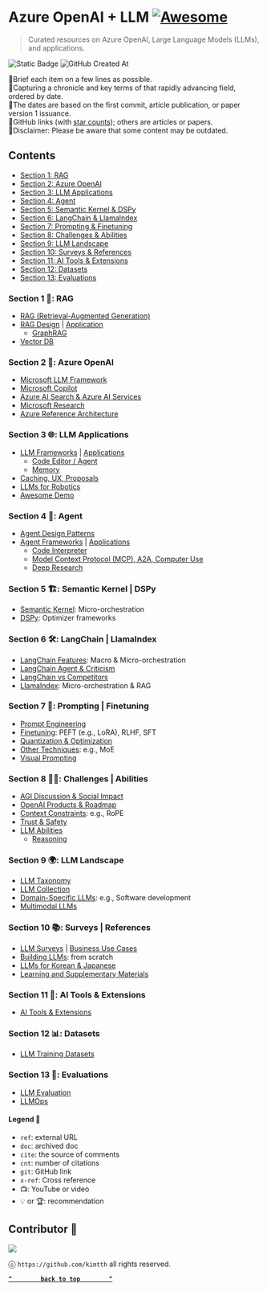 # Azure OpenAI + LLM [![Awesome](https://awesome.re/badge-flat2.svg)](https://awesome.re) 

> Curated resources on Azure OpenAI, Large Language Models (LLMs), and applications.

![Static Badge](https://img.shields.io/badge/llm-azure_openai-blue?style=flat-square)  ![GitHub Created At](https://img.shields.io/github/created-at/kimtth/awesome-azure-openai-llm?style=flat-square)

🔹Brief each item on a few lines as possible.  
🔹Capturing a chronicle and key terms of that rapidly advancing field, ordered by date.  
🔹The dates are based on the first commit, article publication, or paper version 1 issuance.  
🔹GitHub links (with [star counts](https://shields.io/badges/git-hub-repo-stars)); others are articles or papers.  
🔹Disclaimer: Please be aware that some content may be outdated.

## Contents

- [Section 1: RAG](#section-1--rag)
- [Section 2: Azure OpenAI](#section-2--azure-openai)
- [Section 3: LLM Applications](#section-3--llm-applications)
- [Section 4: Agent](#section-4--agent)
- [Section 5: Semantic Kernel & DSPy](#section-5-️-semantic-kernel--dspy)
- [Section 6: LangChain & LlamaIndex](#section-6-️-langchain--llamaindex)
- [Section 7: Prompting & Finetuning](#section-7--prompting--finetuning)
- [Section 8: Challenges & Abilities](#section-8-️-challenges--abilities)
- [Section 9: LLM Landscape](#section-9--llm-landscape)
- [Section 10: Surveys & References](#section-10--surveys--references)
- [Section 11: AI Tools & Extensions](#section-11--ai-tools--extensions)
- [Section 12: Datasets](#section-12--datasets)
- [Section 13: Evaluations](#section-13--evaluations)

### **Section 1** 🎯: RAG
- [RAG (Retrieval-Augmented Generation)](section/rag.md/#rag-retrieval-augmented-generation)
- [RAG Design](section/rag.md/#rag-solution-design) | [Application](section/rag.md/#rag-development)
  - [GraphRAG](section/rag.md/#graphrag)
- [Vector DB](section/rag.md/#vector-database-comparison)

### **Section 2** 🌌: Azure OpenAI
- [Microsoft LLM Framework](section/aoai.md/#microsoft-azure-openai-llm-framework)
- [Microsoft Copilot](section/aoai.md/#microsoft-copilot)
- [Azure AI Search & Azure AI Services](section/aoai.md/#azure-ai-search)
- [Microsoft Research](section/aoai.md/#microsoft-research)
- [Azure Reference Architecture](section/aoai.md/#azure-reference-architectures)

### **Section 3** 🌐: LLM Applications
- [LLM Frameworks](section/app.md/#applications-frameworks-and-user-interface-uiux) | [Applications](section/app.md/#llm-application-development)
  - [Code Editor / Agent](section/app.md/#code-editor--agent)
  - [Memory](section/app.md/#llm-memory)
- [Caching, UX, Proposals](section/app.md/#caching)
- [LLMs for Robotics](section/app.md/#llm-for-robotics-bridging-ai-and-robotics)
- [Awesome Demo](section/app.md/#awesome-demo)

### **Section 4** 🤖: Agent
- [Agent Design Patterns](section/agent.md/#agent-design-patterns)
- [Agent Frameworks](section/agent.md/#agent-framework) | [Applications](section/agent.md/#agent-application)
  - [Code Interpreter](section/agent.md/#oss-alternatives-for-openai-code-interpreter-aka-advanced-data-analytics)
  - [Model Context Protocol (MCP), A2A, Computer Use](section/agent.md/#model-context-protocol-mcp-a2a-computer-use)
  - [Deep Research](section/agent.md/#deep-research)

### **Section 5** 🏗️: Semantic Kernel | DSPy
- [Semantic Kernel](section/sk_dspy.md/#semantic-kernel): Micro-orchestration
- [DSPy](section/sk_dspy.md/#dspy): Optimizer frameworks

### **Section 6** 🛠️: LangChain | LlamaIndex
- [LangChain Features](section/langchain.md/#langchain-feature-matrix--cheetsheet): Macro & Micro-orchestration
- [LangChain Agent & Criticism](section/langchain.md/#langchain-chain-type-chains--summarizer)
- [LangChain vs Competitors](section/langchain.md/#langchain-vs-competitors)
- [LlamaIndex](section/langchain.md/#llamaindex): Micro-orchestration & RAG

### **Section 7** 🧠: Prompting | Finetuning
- [Prompt Engineering](section/prompt.md/#prompt-engineering)
- [Finetuning](section/ft.md/#finetuning): PEFT (e.g., LoRA), RLHF, SFT
- [Quantization & Optimization](section/ft.md/#quantization-techniques)
- [Other Techniques](section/ft.md/#other-techniques-and-llm-patterns): e.g., MoE
- [Visual Prompting](section/prompt.md/#visual-prompting--visual-grounding)

### **Section 8** 🏄‍♂️: Challenges | Abilities
- [AGI Discussion & Social Impact](section/chab.md/#agi-discussion-and-social-impact)
- [OpenAI Products & Roadmap](section/chab.md/#openais-roadmap-and-products)
- [Context Constraints](section/chab.md/#context-constraints): e.g., RoPE
- [Trust & Safety](section/chab.md/#trustworthy-safe-and-secure-llm)
- [LLM Abilities](section/chab.md/#large-language-model-is-abilities)
  - [Reasoning](section/chab.md/#reasoning)

### **Section 9** 🌍: LLM Landscape
- [LLM Taxonomy](section/llm.md/#large-language-models-in-2023)
- [LLM Collection](section/llm.md/#large-language-model-collection)
- [Domain-Specific LLMs](section/llm.md/#llm-for-domain-specific): e.g., Software development
- [Multimodal LLMs](section/llm.md/#mllm-multimodal-large-language-model)

### **Section 10** 📚: Surveys | References
- [LLM Surveys](section/survey_ref.md/#survey-on-large-language-models) | [Business Use Cases](section/survey_ref.md/#business-use-cases)
- [Building LLMs](section/survey_ref.md/#build-an-llms-from-scratch-picogpt-and-lit-gpt): from scratch
- [LLMs for Korean & Japanese](section/survey_ref.md/#llm-materials-for-east-asian-languages)
- [Learning and Supplementary Materials](section/survey_ref.md/#learning-and-supplementary-materials)

### **Section 11** 🧰: AI Tools & Extensions
- [AI Tools & Extensions](section/ai_tool.md/#section-10-general-ai-tools-and-extensions)

### **Section 12** 📊: Datasets
- [LLM Training Datasets](section/dataset.md/#datasets-for-llm-training)

### **Section 13** 📝: Evaluations
- [LLM Evaluation](section/eval.md/#evaluating-large-language-models)
- [LLMOps](section/eval.md/#llmops-large-language-model-operations)

#### **Legend** 🔑
- `ref`: external URL
- `doc`: archived doc
- `cite`: the source of comments
- `cnt`: number of citations
- `git`: GitHub link
- `x-ref`: Cross reference
- 📺: YouTube or video
- 💡 or 🏆: recommendation

## **Contributor** 👀

<a href="https://github.com/kimtth/awesome-azure-openai-llm/graphs/contributors">
  <img src="https://contrib.rocks/image?repo=kimtth/awesome-azure-openai-llm" />
</a>

ⓒ `https://github.com/kimtth` all rights reserved.

**[`^        back to top        ^`](#contents)**